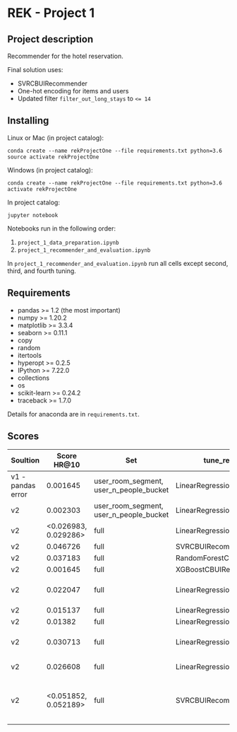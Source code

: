 # REK - Project 1

## Project description
Recommender for the hotel reservation.

Final solution uses:
* SVRCBUIRecommender
* One-hot encoding for items and users
* Updated filter ```filter_out_long_stays``` to ```<= 14```

## Installing
Linux or Mac (in project catalog):
```
conda create --name rekProjectOne --file requirements.txt python=3.6
source activate rekProjectOne
```

Windows (in project catalog):
```
conda create --name rekProjectOne --file requirements.txt python=3.6 
activate rekProjectOne
```

In project catalog:
```
jupyter notebook
```

Notebooks run in the following order: 
1. ```project_1_data_preparation.ipynb```
2. ```project_1_recommender_and_evaluation.ipynb```

In  ```project_1_recommender_and_evaluation.ipynb``` run all cells except second, third, and fourth tuning.

## Requirements
* pandas >= 1.2 (the most important)
* numpy >= 1.20.2
* matplotlib >= 3.3.4
* seaborn >= 0.11.1
* copy
* random
* itertools
* hyperopt >= 0.2.5
* IPython >= 7.22.0
* collections
* os
* scikit-learn >= 0.24.2
* traceback >= 1.7.0

Details for anaconda are in ```requirements.txt```.

## Scores

| Soultion          | Score HR@10   | Set                                       | tune_recommender                | note    |
| ---               | ---           | ---                                       | ---                             | ---     |
|v1 - pandas error  | 0.001645      | user_room_segment, user_n_people_bucket   | LinearRegressionCBUIRecommender |         |
|v2                 | 0.002303      | user_room_segment, user_n_people_bucket   | LinearRegressionCBUIRecommender |         |
|v2                 | <0.026983, 0.029286>      | full                                      | LinearRegressionCBUIRecommender |         |
|v2                 | 0.046726      | full                                      | SVRCBUIRecommender              | slow    |
|v2                 | 0.037183      | full                                      | RandomForestCBUIRecommender     |         |
|v2                 | 0.001645      | full                                      | XGBoostCBUIRecommender          |         |
|v2                 | 0.022047      | full                                      | LinearRegressionCBUIRecommender | update room_segment -> every 100        |
|v2                 | 0.015137      | full                                      | LinearRegressionCBUIRecommender | plus seasons       |
|v2                 | 0.01382       | full                                      | LinearRegressionCBUIRecommender | minus rate_plan     |
|v2                 | 0.030713      | full                                      | LinearRegressionCBUIRecommender | update filter_out_long_stays to 14 from 21     |
|v2                 | 0.026608      | full                                      | LinearRegressionCBUIRecommender | plus filter_out_long_stays    |
|v2                 | <0.051852, 0.052189>      | full                                      | SVRCBUIRecommender | plus filter_out_long_stays + update filter_out_long_stays to 14 from 21   |